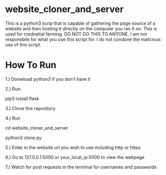 # website_cloner_and_server

This is a python3 scrip that is capable of gathering the page source of a website and then hosting it directly on the computer you ran it on.
This is used for crednetial farming. DO NOT DO THIS TO ANYONE. I am not responsbile for what you use this script for. I do not condone the malicious use of this script.


# How To Run
1.) Donwload python3 if you don't have it

2.) Run:

pip3 install flask

3.) Clone this repository

4.) Run

cd website_cloner_and_server

python3 clone.py

5.) Enter in the website url you wish to use including http or https

6.) Go to 127.0.0.1:5000 or your_local_ip:5000 to view the webpage

7.) Watch for post requests in the terminal for usernames and passwords
